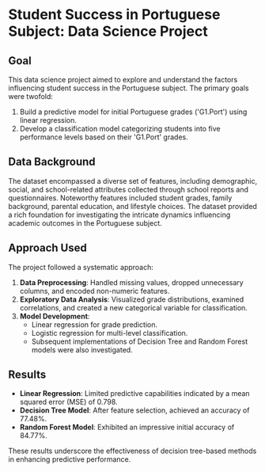 # Student Success in Portuguese Subject: Data Science Project

## Goal

This data science project aimed to explore and understand the factors influencing student success in the Portuguese subject. The primary goals were twofold:
1. Build a predictive model for initial Portuguese grades ('G1.Port') using linear regression.
2. Develop a classification model categorizing students into five performance levels based on their 'G1.Port' grades.

## Data Background

The dataset encompassed a diverse set of features, including demographic, social, and school-related attributes collected through school reports and questionnaires. Noteworthy features included student grades, family background, parental education, and lifestyle choices. The dataset provided a rich foundation for investigating the intricate dynamics influencing academic outcomes in the Portuguese subject.

## Approach Used

The project followed a systematic approach:
1. **Data Preprocessing**: Handled missing values, dropped unnecessary columns, and encoded non-numeric features.
2. **Exploratory Data Analysis**: Visualized grade distributions, examined correlations, and created a new categorical variable for classification.
3. **Model Development**:
    - Linear regression for grade prediction.
    - Logistic regression for multi-level classification.
    - Subsequent implementations of Decision Tree and Random Forest models were also investigated.

## Results

- **Linear Regression**: Limited predictive capabilities indicated by a mean squared error (MSE) of 0.798.
- **Decision Tree Model**: After feature selection, achieved an accuracy of 77.48%.
- **Random Forest Model**: Exhibited an impressive initial accuracy of 84.77%.

These results underscore the effectiveness of decision tree-based methods in enhancing predictive performance.
